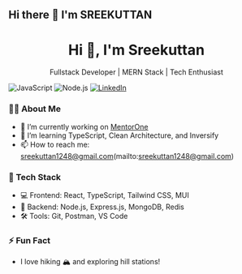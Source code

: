 ## Hi there 👋 I'm SREEKUTTAN
<h1 align="center">Hi 👋, I'm Sreekuttan</h1>
<p align="center">Fullstack Developer | MERN Stack  | Tech Enthusiast</p>


![JavaScript](https://img.shields.io/badge/-JavaScript-black?style=flat-square&logo=javascript)
![Node.js](https://img.shields.io/badge/-Node.js-black?style=flat-square&logo=node.js)
[![LinkedIn](https://img.shields.io/badge/-LinkedIn-blue?style=flat-square&logo=Linkedin&logoColor=white&link=https://www.linkedin.com/in/sreekuttan-n/)](https://www.linkedin.com/in/sreekuttan-n/)

### 👨‍💻 About Me
- 🔭 I’m currently working on [MentorOne](https://github.com/yourproject)
- 🌱 I’m learning TypeScript, Clean Architecture, and Inversify
- 📫 How to reach me: sreekuttan1248@gmail.com(mailto:sreekuttan1248@gmail.com)


### 🚀 Tech Stack
- 💻 Frontend: React, TypeScript, Tailwind CSS, MUI
- 🔧 Backend: Node.js, Express.js, MongoDB, Redis
- 🛠️ Tools: Git, Postman, VS Code


### ⚡ Fun Fact
- I love hiking 🏔️ and exploring hill stations!



<!--
**sree93k/sree93k** is a ✨ _special_ ✨ repository because its `README.md` (this file) appears on your GitHub profile.

Here are some ideas to get you started:

- 🔭 I’m currently working on ...
- 🌱 I’m currently learning ...
- 👯 I’m looking to collaborate on ...
- 🤔 I’m looking for help with ...
- 💬 Ask me about ...
- 📫 How to reach me: ...
- 😄 Pronouns: ...
- ⚡ Fun fact: ...
-->
